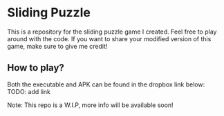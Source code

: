 # Sliding Puzzle
This is a repository for the sliding puzzle game I created.
Feel free to play around with the code. If you want to share your modified version of this game, make sure to give me credit!

## How to play?
Both the executable and APK can be found in the dropbox link below:
TODO: add link


Note: This repo is a W.I.P, more info will be available soon!
